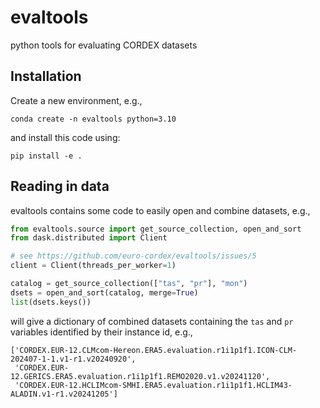 # evaltools

python tools for evaluating CORDEX datasets

## Installation

Create a new environment, e.g.,
```
conda create -n evaltools python=3.10
```
and install this code using:
```
pip install -e .
```

## Reading in data

evaltools contains some code to easily open and combine datasets, e.g.,

```python
from evaltools.source import get_source_collection, open_and_sort
from dask.distributed import Client

# see https://github.com/euro-cordex/evaltools/issues/5
client = Client(threads_per_worker=1)

catalog = get_source_collection(["tas", "pr"], "mon")
dsets = open_and_sort(catalog, merge=True)
list(dsets.keys())
```
will give a dictionary of combined datasets containing the `tas` and `pr` variables identified by their instance id, e.g.,
```
['CORDEX.EUR-12.CLMcom-Hereon.ERA5.evaluation.r1i1p1f1.ICON-CLM-202407-1-1.v1-r1.v20240920',
 'CORDEX.EUR-12.GERICS.ERA5.evaluation.r1i1p1f1.REMO2020.v1.v20241120',
 'CORDEX.EUR-12.HCLIMcom-SMHI.ERA5.evaluation.r1i1p1f1.HCLIM43-ALADIN.v1-r1.v20241205']
```
